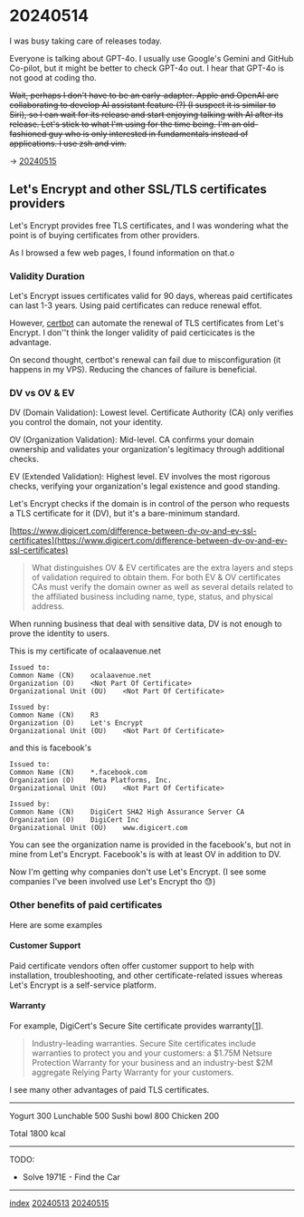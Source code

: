 <head><meta name="viewport" content="width=device-width, initial-scale=1.0, user-scalable=yes" /><meta charset="UTF-8"></head>

# 20240514

I was busy taking care of releases today.

Everyone is talking about GPT-4o. I usually use Google\'s Gemini and GitHub Co-pilot, but it might be better to check GPT-4o out. I hear that GPT-4o is not good at coding tho.

~~Wait, perhaps I don\'t have to be an early-adapter. Apple and OpenAI are collaborating to develop AI assistant feature (?) (I suspect it is similar to Siri), so I can wait for its release and start enjoying talking with AI after its release. Let\'s stick to what I\'m using for the time being. I\'m an old-fashioned guy who is only interested in fundamentals instead of applications. I use zsh and vim.~~

-> [20240515](20240515.html)

## Let\'s Encrypt and other SSL/TLS certificates providers

Let\'s Encrypt provides free TLS certificates, and I was wondering what the point is of buying certificates from other providers.

As I browsed a few web pages, I found information on that.o

### Validity Duration

Let\'s Encrypt issues certificates valid for 90 days, whereas paid certificates can last 1-3 years. Using paid certificates can reduce renewal effot.

However, [certbot](https://certbot.eff.org/) can automate the renewal of TLS certificates from Let\'s Encrypt. I don'\'t think the longer validity of paid certicicates is the advantage.

On second thought, certbot\'s renewal can fail due to misconfiguration (it happens in my VPS). Reducing the chances of failure is beneficial.

### DV vs OV & EV

DV (Domain Validation): Lowest level. Certificate Authority (CA) only verifies you control the domain, not your identity.

OV (Organization Validation): Mid-level. CA confirms your domain ownership and validates your organization\'s legitimacy through additional checks.

EV (Extended Validation): Highest level. EV involves the most rigorous checks, verifying your organization\'s legal existence and good standing.

Let\'s Encrypt checks if the domain is in control of the person who requests a TLS certificate for it (DV), but it\'s a bare-minimum standard.

[https://www.digicert.com/difference-between-dv-ov-and-ev-ssl-certificates](https://www.digicert.com/difference-between-dv-ov-and-ev-ssl-certificates)

> What distinguishes OV & EV certificates are the extra layers and steps of validation required to obtain them. For both EV & OV certificates CAs must verify the domain owner as well as several details related to the affiliated business including name, type, status, and physical address.

When running business that deal with sensitive data, DV is not enough to prove the identity to users.

This is my certificate of ocalaavenue.net

```
Issued to:
Common Name (CN)	ocalaavenue.net
Organization (O)	<Not Part Of Certificate>
Organizational Unit (OU)	<Not Part Of Certificate>

Issued by:
Common Name (CN)	R3
Organization (O)	Let's Encrypt
Organizational Unit (OU)	<Not Part Of Certificate>
```

and this is facebook\'s

```
Issued to:
Common Name (CN)	*.facebook.com
Organization (O)	Meta Platforms, Inc.
Organizational Unit (OU)	<Not Part Of Certificate>

Issued by:
Common Name (CN)	DigiCert SHA2 High Assurance Server CA
Organization (O)	DigiCert Inc
Organizational Unit (OU)	www.digicert.com
```

You can see the organization name is provided in the facebook\'s, but not in mine from Let\'s Encrypt. Facebook\'s is with at least OV in addition to DV.

Now I\'m getting why companies don\'t use Let\'s Encrypt. (I see some companies I\'ve been involved use Let\'s Encrypt tho :sweat:)

### Other benefits of paid certificates

Here are some examples

#### Customer Support

Paid certificate vendors often offer customer support to help with installation, troubleshooting, and other certificate-related issues whereas Let\'s Encrypt is a self-service platform.

#### Warranty

For example, DigiCert\'s Secure Site certificate provides warranty[[1](https://docs.digicert.com/en/certcentral/manage-certificates/secure-site-certificate-benefits.html)].

> Industry-leading warranties.
> Secure Site certificates include warranties to protect you and your customers: a $1.75M Netsure Protection Warranty for your business and an industry-best $2M aggregate Relying Party Warranty for your customers.

I see many other advantages of paid TLS certificates.

---

Yogurt 300
Lunchable 500
Sushi bowl 800
Chicken 200

Total 1800 kcal

---

TODO:

- Solve 1971E - Find the Car

---

[index](../../index.html)
[20240513](20240513.html)
[20240515](20240515.html)
